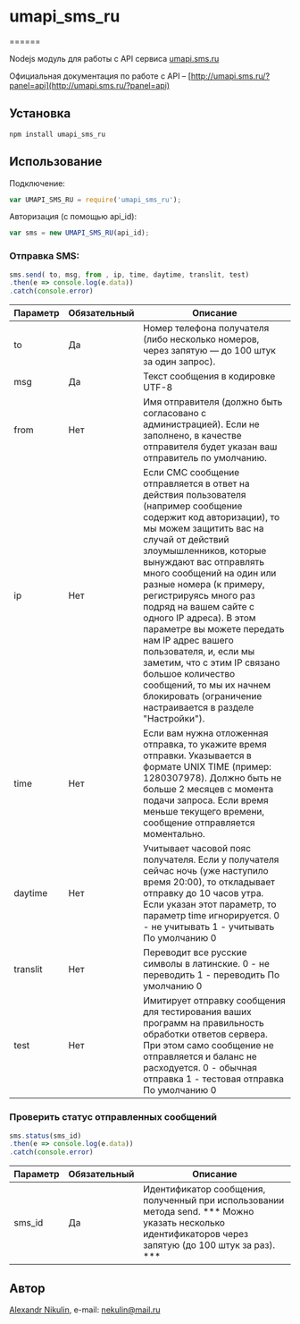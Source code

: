 # umapi_sms_ru
======

Nodejs модуль для работы с API сервиса [umapi.sms.ru](http://umapi.sms.ru)

Официальная документация по работе с API – [http://umapi.sms.ru/?panel=api](http://umapi.sms.ru/?panel=api)
## Установка
```
npm install umapi_sms_ru
```

## Использование

Подключение:
```js
var UMAPI_SMS_RU = require('umapi_sms_ru');
```

Авторизация (с помощью api_id):
```js
var sms = new UMAPI_SMS_RU(api_id);
```


### Отправка SMS:

```js
sms.send( to, msg, from , ip, time, daytime, translit, test)
.then(e => console.log(e.data))
.catch(console.error)
```

|Параметр|Обязательный|Описание                                                                           |
|--------|------------|-----------------------------------------------------------------------------------|
|to|Да|Номер телефона получателя (либо несколько номеров, через запятую — до 100 штук за один запрос).|
|msg|Да|Текст сообщения в кодировке UTF-8|
|from|Нет|Имя отправителя (должно быть согласовано с администрацией). Если не заполнено, в качестве отправителя будет указан ваш отправитель по умолчанию.|
|ip|Нет|Если СМС сообщение отправляется в ответ на действия пользователя (например сообщение содержит код авторизации), то мы можем защитить вас на случай от действий злоумышленников, которые вынуждают вас отправлять много сообщений на один или разные номера (к примеру, регистрируясь много раз подряд на вашем сайте с одного IP адреса). В этом параметре вы можете передать нам IP адрес вашего пользователя, и, если мы заметим, что с этим IP связано большое количество сообщений, то мы их начнем блокировать (ограничение настраивается в разделе "Настройки").|
|time|Нет|Если вам нужна отложенная отправка, то укажите время отправки. Указывается в формате UNIX TIME (пример: 1280307978). Должно быть не больше 2 месяцев с момента подачи запроса. Если время меньше текущего времени, сообщение отправляется моментально.|
|daytime|Нет|Учитывает часовой пояс получателя. Если у получателя сейчас ночь (уже наступило время 20:00), то откладывает отправку до 10 часов утра. Если указан этот параметр, то параметр time игнорируется. 0 - не учитывать 1 - учитывать По умолчанию 0|
|translit|Нет|Переводит все русские символы в латинские. 0 - не переводить 1 - переводить По умолчанию 0|
|test|Нет|Имитирует отправку сообщения для тестирования ваших программ на правильность обработки ответов сервера. При этом само сообщение не отправляется и баланс не расходуется. 0 - обычная отправка 1 - тестовая отправка По умолчанию 0|

### Проверить статус отправленных сообщений

```js
sms.status(sms_id)
.then(e => console.log(e.data))
.catch(console.error)
```

|Параметр|Обязательный|Описание                                                                           |
|--------|------------|-----------------------------------------------------------------------------------|
|sms_id|Да|Идентификатор сообщения, полученный при использовании метода send. *** Можно указать несколько идентификаторов через запятую (до 100 штук за раз). ***|



## Автор

[Alexandr Nikulin](https://github.com/SashokNekulin/), e-mail: [nekulin@mail.ru](mailto:nekulin@mail.ru)
